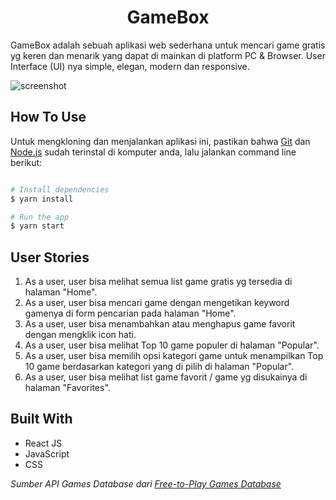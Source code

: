 <h1 align="center">GameBox</h1>

GameBox adalah sebuah aplikasi web sederhana untuk mencari game gratis yg keren dan menarik yang dapat di mainkan di platform PC & Browser. User Interface (UI) nya simple, elegan, modern dan responsive.

![screenshot](https://i.ibb.co/ZdM3H0h/gametis.png)

## How To Use

Untuk mengkloning dan menjalankan aplikasi ini, pastikan bahwa [Git](https://git-scm.com) dan [Node.js](https://nodejs.org/en/download/) sudah terinstal di komputer anda, lalu jalankan command line berikut:

```bash

# Install dependencies
$ yarn install

# Run the app
$ yarn start
```

## User Stories

1. As a user, user bisa melihat semua list game gratis yg tersedia di halaman "Home".
2. As a user, user bisa mencari game dengan mengetikan keyword gamenya di form pencarian pada halaman "Home".
3. As a user, user bisa menambahkan atau menghapus game favorit dengan mengklik icon hati.
4. As a user, user bisa melihat Top 10 game populer di halaman "Popular".
5. As a user, user bisa memilih opsi kategori game untuk menampilkan Top 10 game berdasarkan kategori yang di pilih di halaman "Popular".
6. As a user, user bisa melihat list game favorit / game yg disukainya di halaman "Favorites".

## Built With

- React JS
- JavaScript
- CSS

_Sumber API Games Database dari [Free-to-Play Games Database](https://rapidapi.com/digiwalls/api/free-to-play-games-database)_
